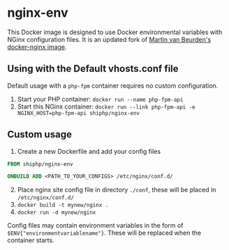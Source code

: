 # nginx-env

This Docker image is designed to use Docker environmental variables with NGinx configuration files. It is an updated fork of [Martin van Beurden's docker-nginx image](https://github.com/chadoe/docker-nginx).

## Using with the Default vhosts.conf file

Default usage with a `php-fpm` container requires no custom configuration.

1. Start your PHP container: `docker run --name php-fpm-api`
2. Start this NGinx container: `docker run --link php-fpm-api -e NGINX_HOST=php-fpm-api shiphp/nginx-env`

## Custom usage

1. Create a new Dockerfile and add your config files

```Dockerfile
FROM shiphp/nginx-env

ONBUILD ADD <PATH_TO_YOUR_CONFIGS> /etc/nginx/conf.d/

```

2. Place nginx site config file in directory `./conf`, these will be placed in `/etc/nginx/conf.d/`
3. `docker build -t mynew/nginx .`
4. `docker run -d mynew/nginx`

Config files may contain environment variables in the form of `$ENV{"environmentvariablename"}`. These will be replaced when the container starts.
